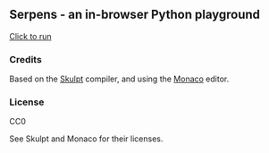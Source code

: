 ## Serpens - an in-browser Python playground

[Click to run](https://paladin-t.github.io/serpens/index.html)

### Credits

Based on the [Skulpt](https://github.com/skulpt/skulpt) compiler, and using the [Monaco](https://github.com/Microsoft/monaco-editor) editor.

### License

CC0

See Skulpt and Monaco for their licenses.
